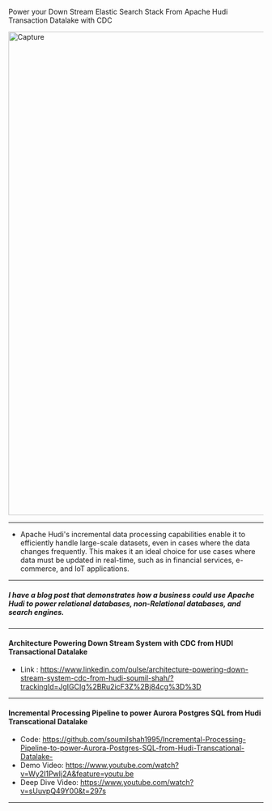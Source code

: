 Power your Down Stream Elastic Search Stack From Apache Hudi Transaction Datalake with CDC

<img width="955" alt="Capture" src="https://user-images.githubusercontent.com/39345855/223275673-d94152b7-9500-4d19-9efb-d9d21c4cccbe.PNG">


----------------------------------------------

* Apache Hudi's incremental data processing capabilities enable it to efficiently handle large-scale datasets, even in cases where the data changes frequently. This makes it an ideal choice for use cases where data must be updated in real-time, such as in financial services, e-commerce, and IoT applications.

----------------------------------------------

#####  I have a blog post that demonstrates how a business could use Apache Hudi to power relational databases, non-Relational  databases, and search engines.


----------------------------------------------

#### Architecture Powering Down Stream System with CDC from HUDI Transactional Datalake
*  Link : https://www.linkedin.com/pulse/architecture-powering-down-stream-system-cdc-from-hudi-soumil-shah/?trackingId=JgIGCIg%2BRu2icF3Z%2Bj84cg%3D%3D
----------------------------------------------

#### Incremental Processing Pipeline to power Aurora Postgres SQL from Hudi Transcational Datalake 
* Code: https://github.com/soumilshah1995/Incremental-Processing-Pipeline-to-power-Aurora-Postgres-SQL-from-Hudi-Transcational-Datalake-
* Demo Video: https://www.youtube.com/watch?v=Wy2I1PwIj2A&feature=youtu.be
* Deep Dive Video: https://www.youtube.com/watch?v=sUuvpQ49Y00&t=297s
----------------------------------------------

